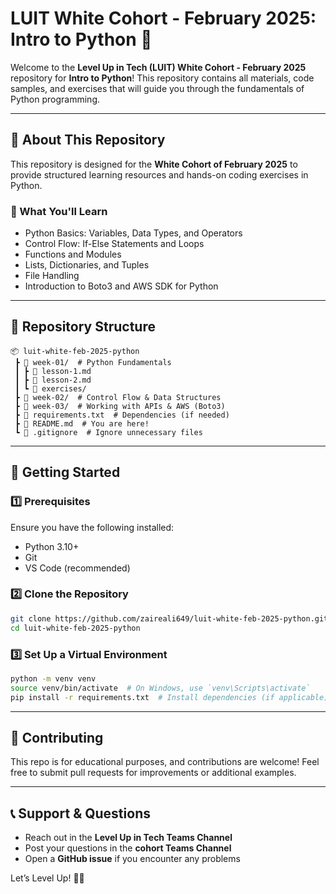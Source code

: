 # LUIT White Cohort - February 2025: Intro to Python 🚀  

Welcome to the **Level Up in Tech (LUIT) White Cohort - February 2025** repository for **Intro to Python**! This repository contains all materials, code samples, and exercises that will guide you through the fundamentals of Python programming.  

---

## 📌 About This Repository  
This repository is designed for the **White Cohort of February 2025** to provide structured learning resources and hands-on coding exercises in Python.  

### 📖 What You'll Learn
- Python Basics: Variables, Data Types, and Operators  
- Control Flow: If-Else Statements and Loops  
- Functions and Modules  
- Lists, Dictionaries, and Tuples  
- File Handling  
- Introduction to Boto3 and AWS SDK for Python  

---

## 📂 Repository Structure  
```
📦 luit-white-feb-2025-python  
 ┣ 📂 week-01/  # Python Fundamentals  
 ┃ ┣ 📜 lesson-1.md  
 ┃ ┣ 📜 lesson-2.md  
 ┃ ┗ 📜 exercises/  
 ┣ 📂 week-02/  # Control Flow & Data Structures  
 ┣ 📂 week-03/  # Working with APIs & AWS (Boto3)  
 ┣ 📜 requirements.txt  # Dependencies (if needed)  
 ┣ 📜 README.md  # You are here!  
 ┗ 📜 .gitignore  # Ignore unnecessary files  
```

---

## 🚀 Getting Started
### 1️⃣ Prerequisites  
Ensure you have the following installed:  
- Python 3.10+  
- Git  
- VS Code (recommended)  

### 2️⃣ Clone the Repository  
```bash
git clone https://github.com/zaireali649/luit-white-feb-2025-python.git
cd luit-white-feb-2025-python
```

### 3️⃣ Set Up a Virtual Environment  
```bash
python -m venv venv
source venv/bin/activate  # On Windows, use `venv\Scripts\activate`
pip install -r requirements.txt  # Install dependencies (if applicable)
```

---

## 📌 Contributing
This repo is for educational purposes, and contributions are welcome! Feel free to submit pull requests for improvements or additional examples.

---

## 📞 Support & Questions
- Reach out in the **Level Up in Tech Teams Channel**  
- Post your questions in the **cohort Teams Channel**  
- Open a **GitHub issue** if you encounter any problems  

Let’s Level Up! 🚀💡  
